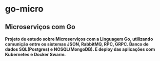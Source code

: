 # go-micro

## Microserviços com Go

#### Projeto de estudo sobre Microserviços com a Linguagem Go, utilizando comunição entre os sistemas JSON, RabbitMQ, RPC, GRPC. Banco de dados SQL(Postgres) e NOSQL(MongoDB). E deploy das aplicações com Kubernetes e Docker Swarm.
